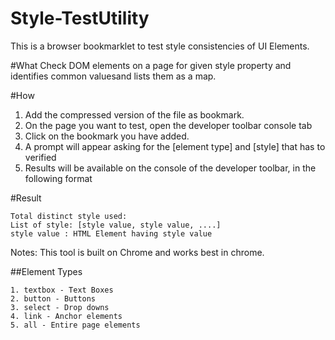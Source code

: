 # Style-TestUtility
This is a browser bookmarklet to test style consistencies of UI Elements.

#What
Check DOM elements on a page for given style property and identifies common valuesand lists them as a map.

#How
1. Add the compressed version of the file as bookmark.
2. On the page you want to test, open the developer toolbar console tab
3. Click on the bookmark you have added.
4. A prompt will appear asking for the [element type] and [style] that has to verified
5. Results will be available on the console of the developer toolbar, in the following format

#Result
```
Total distinct style used:
List of style: [style value, style value, ....]
style value : HTML Element having style value
```
Notes: This tool is built on Chrome and works best in chrome. 

##Element Types
```
1. textbox - Text Boxes
2. button - Buttons
3. select - Drop downs
4. link - Anchor elements
5. all - Entire page elements
```

